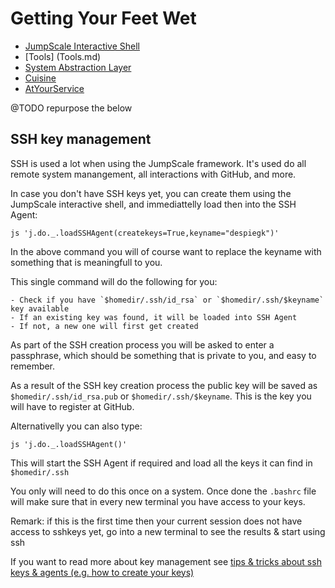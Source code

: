 # Getting Your Feet Wet

- [JumpScale Interactive Shell](JShell.md)
- [Tools] (Tools.md)
- [System Abstraction Layer](SAL.md)
- [Cuisine](Cuisine.md)
- [AtYourService](AYS.md)

@TODO repurpose the below




## SSH key management

SSH is used a lot when using the JumpScale framework. It's used do all remote system manangement, all interactions with GitHub, and more.

In case you don't have SSH keys yet, you can create them using the JumpScale interactive shell, and immediattelly load then into the SSH Agent:

```shell
js 'j.do._.loadSSHAgent(createkeys=True,keyname="despiegk")'
```

In the above command you will of course want to replace the keyname with something that is meaningfull to you.

This single command will do the following for you:

```
- Check if you have `$homedir/.ssh/id_rsa` or `$homedir/.ssh/$keyname` key available
- If an existing key was found, it will be loaded into SSH Agent
- If not, a new one will first get created
```

As part of the SSH creation process you will be asked to enter a passphrase, which should be something that is private to you, and easy to remember.

As a result of the SSH key creation process the public key will be saved as `$homedir/.ssh/id_rsa.pub` or `$homedir/.ssh/$keyname`. This is the key you will have to register at GitHub.

Alternativelly you can also type:

```shell
js 'j.do._.loadSSHAgent()'
```

This will start the SSH Agent if required and load all the keys it can find in `$homedir/.ssh`

You only will need to do this once on a system. Once done the `.bashrc` file will make sure that in every new terminal you have access to your keys.

Remark: if this is the first time then your current session does not have access to sshkeys yet, go into a new terminal to see the results & start using ssh

If you want to read more about key management see [tips & tricks about ssh keys & agents (e.g. how to create your keys)](../SSHSystemManagement/SSHKeysAgent.md)
